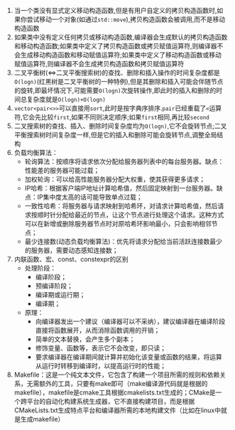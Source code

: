 1. 当一个类没有显式定义移动构造函数,但是有用户自定义的拷贝构造函数时,如果你尝试移动一个对象(如通过`std::move`),拷贝构造函数会被调用,而不是移动构造函数
2. 如果类中没有定义任何拷贝或移动构造函数,编译器会生成默认的拷贝构造函数和移动构造函数;如果类中定义了拷贝构造函数或拷贝赋值运算符,则编译器不会生成移动构造函数和移动赋值运算符;如果类中定义了移动构造函数或移动赋值运算符,则编译器不会生成拷贝构造函数和拷贝赋值运算符
3. 二叉平衡树(<=>二叉平衡搜索树)的查找、删除和插入操作的时间复杂度都是`O(logn)`(红黑树是二叉平衡树的一种特例),但是其删除和插入可能会伴随节点的旋转,即最坏情况下,可能需要`O(logn)`次旋转操作,即此时的插入和删除的时间总复杂度就是`O(logn)+O(logn)`
4. `vector<pair<>>`可以直接用`sort`,此时是按字典序排序.`pair`已经重载了`<`运算符,它会先比较`first`,如果不同则决定顺序;如果`first`相同,再比较`second`
5. 二叉搜索树的查找、插入、删除时间复杂度均为`O(logn)`,它不会旋转节点;二叉平衡搜索树时间复杂度一样,但是它的插入和删除可能会旋转节点,调整全局结构
6. 负载均衡算法：
   * 轮询算法：按顺序将请求依次分配给服务器列表中的每台服务器。缺点：性能差的服务器可能过载；
   * 加权轮询：可以给高性能服务器分配大权重，使其获得更多请求；
   * IP哈希：根据客户端IP地址计算哈希值，然后固定映射到一台服务器。缺点：IP集中度太高的话可能导致单点过载；
   * 一致性哈希：将服务器与请求映射到哈希环，对请求计算哈希值，然后请求按顺时针分配给最近的节点，让这个节点进行处理这个请求。这种方式可以在新增或删除服务器节点时对原哈希环影响最小，只会影响相邻节点；
   * 最少连接数(动态负载均衡算法)：优先将请求分配给当前活跃连接数最少的服务器，需要动态感知连接数；
7. 内联函数、宏、const、constexpr的区别
   * 处理阶段：
     - 编译阶段；
     - 预编译阶段；
     - 编译期或运行期；
     - 编译期；
   * 原理：
     - 向编译器发出一个建议（编译器可以不采纳），建议编译器在编译阶段直接将函数展开，从而消除函数调用的开销；
     - 简单的文本替换，会产生多个副本；
     - 修饰变量、函数等，表示它不会改变，即只读；
     - 要求编译器在编译期间就计算并初始化该变量或函数的结果，将运算从运行时转移到编译时，以提高运行时的性能；  
8. Makefile：这是一个纯文本文件，它包含了构建一个项目所需的规则和依赖关系，无需额外的工具，只要有make即可（make编译源代码就是根据的makefile），makefile是cmake工具根据cmakelists.txt生成的；CMake是一个跨平台的自动化构建系统生成器，它不直接构建项目，而是根据CMakeLists.txt生成特点平台和编译器所需的本地构建文件（比如在linux中就是生成makefile）